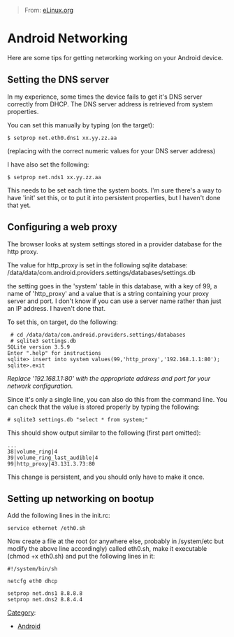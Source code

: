 > From: [eLinux.org](http://eLinux.org/Android_Networking "http://eLinux.org/Android_Networking")


# Android Networking



Here are some tips for getting networking working on your Android
device.

## Setting the DNS server

In my experience, some times the device fails to get it's DNS server
correctly from DHCP. The DNS server address is retrieved from system
properties.

You can set this manually by typing (on the target):

    $ setprop net.eth0.dns1 xx.yy.zz.aa

(replacing with the correct numeric values for your DNS server address)

I have also set the following:

    $ setprop net.nds1 xx.yy.zz.aa

This needs to be set each time the system boots. I'm sure there's a way
to have 'init' set this, or to put it into persistent properties, but I
haven't done that yet.

## Configuring a web proxy

The browser looks at system settings stored in a provider database for
the http proxy.

The value for http\_proxy is set in the following sqlite database:
/data/data/com.android.providers.settings/databases/settings.db

the setting goes in the 'system' table in this database, with a key of
99, a name of 'http\_proxy' and a value that is a string containing your
proxy server and port. I don't know if you can use a server name rather
than just an IP address. I haven't done that.

To set this, on target, do the following:

     # cd /data/data/com.android.providers.settings/databases
     # sqlite3 settings.db
    SQLite version 3.5.9
    Enter ".help" for instructions
    sqlite> insert into system values(99,'http_proxy','192.168.1.1:80');
    sqlite>.exit

*Replace '192.168.1.1:80' with the appropriate address and port for your
network configuration.*

Since it's only a single line, you can also do this from the command
line. You can check that the value is stored properly by typing the
following:

    # sqlite3 settings.db "select * from system;"

This should show output similar to the following (first part omitted):

    ...
    38|volume_ring|4
    39|volume_ring_last_audible|4
    99|http_proxy|43.131.3.73:80

This change is persistent, and you should only have to make it once.

## Setting up networking on bootup

Add the following lines in the init.rc:

    service ethernet /eth0.sh

Now create a file at the root (or anywhere else, probably in /system/etc
but modify the above line accordingly) called eth0.sh, make it
executable (chmod +x eth0.sh) and put the following lines in it:

    #!/system/bin/sh

    netcfg eth0 dhcp

    setprop net.dns1 8.8.8.8
    setprop net.dns2 8.8.4.4


[Category](http://eLinux.org/Special:Categories "Special:Categories"):

-   [Android](http://eLinux.org/Category:Android "Category:Android")

